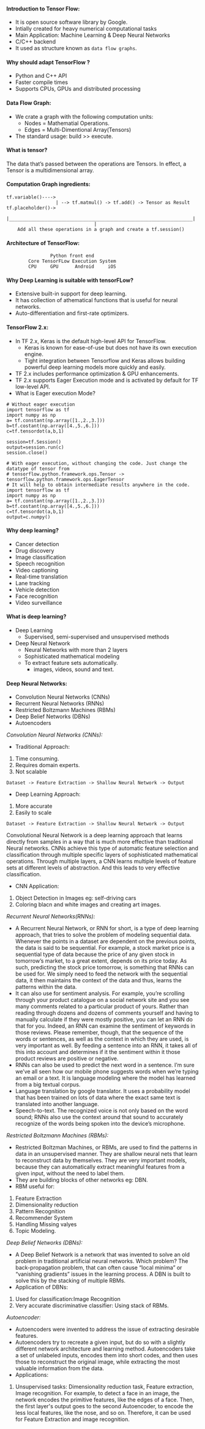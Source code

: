#### Introduction to Tensor Flow:
- It is open source software library by Google.
- Intially created for heavy numerical computational tasks
- Main Application: Machine Learning & Deep Neural Networks
- C/C++ backend
- It used as structure known as `data flow graphs`.

#### Why should adapt TensorFlow ?
- Python and C++ API
- Faster compile times
- Supports CPUs, GPUs and distributed processing

#### Data Flow Graph:
- We crate a graph with the following computation units:
    - Nodes = Mathematial Operations.
    - Edges = Multi-Dimentional Array(Tensors)
- The standard usage: build >> execute.

#### What is tensor?
The data that’s passed between the operations are Tensors. In effect, a Tensor is a multidimensional array. 

#### Computation Graph ingredients:
```
tf.variable()---->
                  | --> tf.matmul() -> tf.add() -> Tensor as Result
tf.placeholder()->

|___________________________________________________________________|
                                |
    Add all these operations in a graph and create a tf.session()
```

#### Architecture of TensorFlow:
```
                Python front end
        Core TensorFLow Execution System
        CPU     GPU      Android     iOS
```

#### Why Deep Learning is suitable with tensorFLow?
- Extensive built-in support for deep learning.
- It has collection of athematical functions that is useful for neural networks.
- Auto-differentiation and first-rate optimizers.

#### TensorFlow 2.x:
- In TF 2.x, Keras is the default high-level API for TensorFlow.
    * Keras is known for ease-of-use but does not have its own execution engine.
    * Tight integration between Tensorflow and Keras allows building powerful deep learning models more quickly and easily.
- TF 2.x includes performance optimization & GPU enhancements.
- TF 2.x supports Eager Execution mode and is activated by default for TF low-level API.
- What is Eager execution Mode?
```
# Without eager execution
import tensorflow as tf
import numpy as np
a= tf.constant(np.array([1.,2.,3.]))
b=tf.costant(np.array([4.,5.,6.]))
c=tf.tensordot(a,b,1)

session=tf.Session()
output=session.run(c)
session.close()

# With eager execution, without changing the code. Just change the datatype of tensor from 
# tensorflow.python.framework.ops.Tensor -> tensorflow.python.framework.ops.EagerTensor
# It will help to obtain intermediate results anywhere in the code.
import tensorflow as tf
import numpy as np
a= tf.constant(np.array([1.,2.,3.]))
b=tf.costant(np.array([4.,5.,6.]))
c=tf.tensordot(a,b,1)
output=c.numpy()
```

#### Why deep learning?
- Cancer detection
- Drug discovery
- Image classification
- Speech recognition
- Video captioning
- Real-time translation
- Lane tracking
- Vehicle detection
- Face recognition
- Video surveillance

#### What is deep learning?
- Deep Learning
    - Supervised, semi-supervised and unsupervised methods
- Deep Neural Network
    - Neural Networks with more than 2 layers
    - Sophisticated mathematical modeling
    - To extract feature sets automatically.
        * images, videos, sound and text.


#### Deep Neural Networks:
- Convolution Neural Networks (CNNs)
- Recurrent Neural Networks  (RNNs)
- Restricted Boltzmann Machines (RBMs)
- Deep Belief Networks (DBNs)
- Autoencoders

*Convolution Neural Networks (CNNs):*
- Traditional Approach:
1. Time consuming.
2. Requires domain experts.
3. Not scalable
```
Dataset -> Feature Extraction -> Shallow Neural Network -> Output
```
- Deep Learning Approach:
1. More accurate
2. Easily to scale
```
Dataset -> Feature Extraction -> Shallow Neural Network -> Output
```
Convolutional Neural Network is a deep learning approach that learns directly from samples in a way that is much more effective than traditional Neural networks. CNNs achieve this type of automatic feature selection and classification through multiple specific layers of sophisticated mathematical operations. Through multiple layers, a CNN learns multiple levels of feature sets at different levels of abstraction. And this leads to very effective classification. 

- CNN Application:
1. Object Detection in Images eg: self-driving cars
2. Coloring blacn and white images and creating art images.

*Recurrent Neural Networks(RNNs):*
- A Recurrent Neural Network, or RNN for short, is a type of deep learning approach, that tries to solve the problem of modeling sequential data. Whenever the points in a dataset are dependent on the previous points, the data is said to be sequential. For example, a stock market price is a sequential type of data because the price of any given stock in tomorrow’s market, to a great extent, depends on its price today. As such, predicting the stock price tomorrow, is something that RNNs can be used for. We simply need to feed the network with the sequential data, it then maintains the context of the data and thus, learns the patterns within the data. 
- It can also use for sentiment analysis. For example, you’re scrolling through your product catalogue on a social network site and you see many comments related to a particular product of yours. Rather than reading through dozens and dozens of comments yourself and having to manually calculate if they were mostly positive, you can let an RNN do that for you. Indeed, an RNN can examine the sentiment of keywords in those reviews. Please remember, though, that the sequence of the words or sentences, as well as the context in which they are used, is very important as well. By feeding a sentence into an RNN, it takes all of this into account and determines if it the sentiment within it those product reviews are positive or negative. 
- RNNs can also be used to predict the next word in a sentence. I’m sure we’ve all seen how our mobile phone suggests words when we’re typing an email or a text. It is language modeling where the model has learned from a big textual corpus.
- Language translation by google translator. It uses a probability model that has been trained on lots of data where the exact same text is translated into another language. 
- Speech-to-text. The recognized voice is not only based on the word sound; RNNs also use the context around that sound to accurately recognize of the words being spoken into the device’s microphone. 

*Restricted Boltzmann Machines (RBMs):*
- Restricted Boltzman Machines, or RBMs, are used to find the patterns in data in an unsupervised manner. They are shallow neural nets that learn to reconstruct data by themselves. They are very important models, because they can automatically extract meaningful features from a given input, without the need to label them. 
- They are building blocks of other networks eg: DBN.
- RBM useful for:
1. Feature Extraction
2. Dimensionality reduction
3. Pattern Recognition
4. Recommender System
5. Handling Missing valyes
6. Topic Modeling.

*Deep Belief Networks (DBNs):*
- A Deep Belief Network is a network that was invented to solve an old problem in traditional artificial neural networks. Which problem? The back-propagation problem, that can often cause “local minima” or “vanishing gradients” issues in the learning process. A DBN is built to solve this by the stacking of multiple RBMs.
- Application of DBNs:
1. Used for classification:Image Recognition
2. Very accurate discriminative classifier: Using stack of RBMs.

*Autoencoder:*
- Autoencoders were invented to address the issue of extracting desirable features. 
- Autoencoders try to recreate a given input, but do so with a slightly different network architecture and learning method. Autoencoders take a set of unlabeled inputs, encodes them into short codes, and then uses those to reconstruct the original image, while extracting the most valuable information from the data. 
- Applications:
1. Unsupervised tasks: Dimensionality reduction task, Feature extraction, Image recognition.
For example, to detect a face in an image, the network encodes the primitive features, like the edges of a face. Then, the first layer's output goes to the second Autoencoder, to encode the less local features, like the nose, and so on. Therefore, it can be used for Feature Extraction and image recognition. 